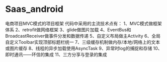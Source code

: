 # Saas_android
电商项目MVC模式的项目框架
代码中采用的主流技术点有：
1、MVC模式做框架体系
2、retrofit做网络框架
3、glide做图片加载
4、EventBus和BroadcastReceiver做事件分发和数据传递
5、自定义布局做主Activity
6、全局自定义Toolbar实现顶部标题栏统一
7、三级缓存机制做内存/本地/网络上的文本或图片缓存
8、线程的异步加载使用AsyncTask
9、异常时log的捕捉和存储
10、即时通讯——环信的集成
11、三方分享与登录的集成

